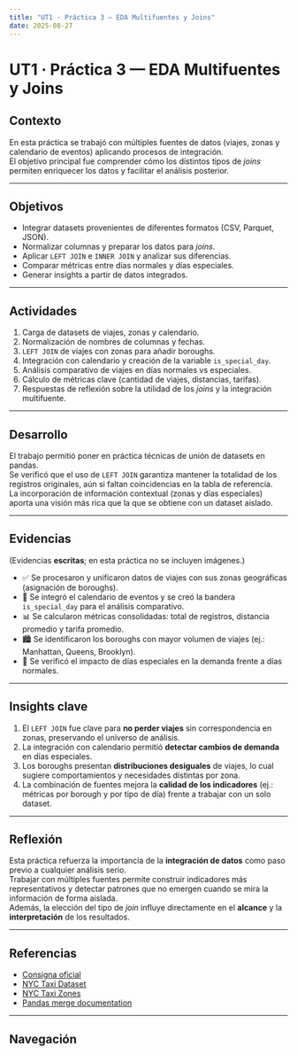 ```yaml
---
title: "UT1 · Práctica 3 — EDA Multifuentes y Joins"
date: 2025-08-27
---
```


# UT1 · Práctica 3 — EDA Multifuentes y Joins

## Contexto
En esta práctica se trabajó con múltiples fuentes de datos (viajes, zonas y calendario de eventos) aplicando procesos de integración.  
El objetivo principal fue comprender cómo los distintos tipos de *joins* permiten enriquecer los datos y facilitar el análisis posterior.

---

## Objetivos
- Integrar datasets provenientes de diferentes formatos (CSV, Parquet, JSON).  
- Normalizar columnas y preparar los datos para *joins*.  
- Aplicar `LEFT JOIN` e `INNER JOIN` y analizar sus diferencias.  
- Comparar métricas entre días normales y días especiales.  
- Generar insights a partir de datos integrados.

---

## Actividades
1. Carga de datasets de viajes, zonas y calendario.  
2. Normalización de nombres de columnas y fechas.  
3. `LEFT JOIN` de viajes con zonas para añadir boroughs.  
4. Integración con calendario y creación de la variable `is_special_day`.  
5. Análisis comparativo de viajes en días normales vs especiales.  
6. Cálculo de métricas clave (cantidad de viajes, distancias, tarifas).  
7. Respuestas de reflexión sobre la utilidad de los *joins* y la integración multifuente.  

---

## Desarrollo
El trabajo permitió poner en práctica técnicas de unión de datasets en pandas.  
Se verificó que el uso de `LEFT JOIN` garantiza mantener la totalidad de los registros originales, aún si faltan coincidencias en la tabla de referencia.  
La incorporación de información contextual (zonas y días especiales) aporta una visión más rica que la que se obtiene con un dataset aislado.

---

## Evidencias
(Evidencias **escritas**; en esta práctica no se incluyen imágenes.)

- ✅ Se procesaron y unificaron datos de viajes con sus zonas geográficas (asignación de boroughs).  
- 📅 Se integró el calendario de eventos y se creó la bandera `is_special_day` para el análisis comparativo.  
- 📊 Se calcularon métricas consolidadas: total de registros, distancia promedio y tarifa promedio.  
- 🏙️ Se identificaron los boroughs con mayor volumen de viajes (ej.: Manhattan, Queens, Brooklyn).  
- 🔄 Se verificó el impacto de días especiales en la demanda frente a días normales.

---

## Insights clave
1. El `LEFT JOIN` fue clave para **no perder viajes** sin correspondencia en zonas, preservando el universo de análisis.  
2. La integración con calendario permitió **detectar cambios de demanda** en días especiales.  
3. Los boroughs presentan **distribuciones desiguales** de viajes, lo cual sugiere comportamientos y necesidades distintas por zona.  
4. La combinación de fuentes mejora la **calidad de los indicadores** (ej.: métricas por borough y por tipo de día) frente a trabajar con un solo dataset.

---

## Reflexión
Esta práctica refuerza la importancia de la **integración de datos** como paso previo a cualquier análisis serio.  
Trabajar con múltiples fuentes permite construir indicadores más representativos y detectar patrones que no emergen cuando se mira la información de forma aislada.  
Además, la elección del tipo de *join* influye directamente en el **alcance** y la **interpretación** de los resultados.

---

## Referencias
- [Consigna oficial](https://juanfkurucz.com/ucu-id/ut1/04-eda-multifuentes-joins/)  
- [NYC Taxi Dataset](https://www.nyc.gov/assets/tlc/downloads/pdf/data_dictionary_trip_records_yellow.pdf)  
- [NYC Taxi Zones](https://d37ci6vzurychx.cloudfront.net/misc/taxi+_zone_lookup.csv)  
- [Pandas merge documentation](https://pandas.pydata.org/pandas-docs/stable/reference/api/pandas.DataFrame.merge.html)  

---

## Navegación
